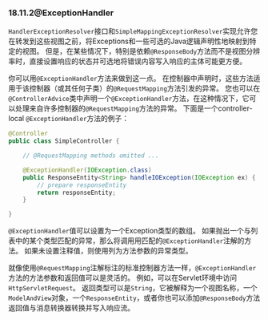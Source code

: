 ### 18.11.2@ExceptionHandler

`HandlerExceptionResolver`接口和`SimpleMappingExceptionResolver`实现允许您在转发到这些视图之前，将Exceptions和一些可选的Java逻辑声明性地映射到特定的视图。 但是，在某些情况下，特别是依赖`@ResponseBody`方法而不是视图分辨率时，直接设置响应的状态并可选地将错误内容写入响应的主体可能更方便。

你可以用`@ExceptionHandler`方法来做到这一点。 在控制器中声明时，这些方法适用于该控制器（或其任何子类）的`@RequestMapping`方法引发的异常。 您也可以在`@ControllerAdvice`类中声明一个`@ExceptionHandler`方法，在这种情况下，它可以处理来自许多控制器的`@RequestMapping`方法的异常。 下面是一个controller-local `@ExceptionHandler`方法的例子：

```java
@Controller
public class SimpleController {

    // @RequestMapping methods omitted ...

    @ExceptionHandler(IOException.class)
    public ResponseEntity<String> handleIOException(IOException ex) {
        // prepare responseEntity
        return responseEntity;
    }

}
```

`@ExceptionHandler`值可以设置为一个Exception类型的数组。 如果抛出一个与列表中的某个类型匹配的异常，那么将调用用匹配的`@ExceptionHandler`注解的方法。 如果未设置注释值，则使用列为方法参数的异常类型。

就像使用`@RequestMapping`注解标注的标准控制器方法一样，`@ExceptionHandler`方法的方法参数和返回值可以是灵活的。 例如，可以在Servlet环境中访问`HttpServletRequest`。 返回类型可以是`String`，它被解释为一个视图名称，一个`ModelAndView`对象，一个`ResponseEntity`，或者你也可以添加`@ResponseBody`方法返回值与消息转换器转换并写入响应流。

